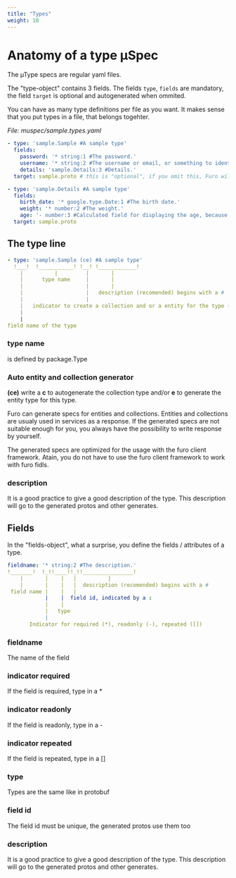```yaml
---
title: "Types"
weight: 10
---
```


# Anatomy of a type µSpec
The µType specs are regular yaml files.

The "type-object" contains 3 fields. The fields `type`, `fields` are mandatory, the field `target` is optional and autogenerated when ommited.

You can have as many type definitions per file as you want. It makes sense that you put types in a file, that belongs togehter. 



*File: muspec/sample.types.yaml*
```yaml
- type: 'sample.Sample #A sample type'
  fields:
    password: '* string:1 #The password.'
    username: '* string:2 #The username or email, or something to identify.'
    details: 'sample.Details:3 #Details.'
  target: sample.proto # this is "optional", if you omit this, Furo will use the package name (auth)

- type: 'sample.Details #A sample type'
  fields:
    birth_date: '* google.type.Date:1 #The birth date.'
    weight: '* number:2 #The weight.'    
    age: '- number:3 #Calculated field for displaying the age, because the calculations are very hard.'
  target: sample.proto 

```

## The type line

```yaml
- type: 'sample.Sample (ce) #A sample type'
  !___!  !___________! !__! !____________!
    |          |         |       |
    |      type name     |       |
    |                    |       |
    |                    |   description (recomended) begins with a #
    |                    |
    |   indicator to create a collection and or a entity for the type (optional)
    | 
    | 
field name of the type


```
### type name
is defined by package.Type

### Auto entity and collection generator
**(ce)** write a **c** to autogenerate the collection type and/or **e** to generate the entity type for this type.

Furo can generate specs for entities and collections. Entities and collections are usualy used in services as a response.
If the generated specs are not suitable enough for you, you always have the possibility to write response by yourself.

The generated specs are optimized for the usage with the furo client framework. Atain, you do not have to use the furo
client framework to work with furo fidls.

### description
It is a good practice to give a good description of the type. This description will go to the generated protos and other generates.

## Fields

In the "fields-object", what a surprise, you define the fields / attributes of a type.

```yaml
fieldname: '* string:2 #The description.'
!_______!  !_!!____!!_!!________________!
    |       |    |   |          |  
    |       |    |   |  description (recomended) begins with a #
 field name |    |   |   
            |    |  field id, indicated by a :   
            |    |  
            |   type  
            |     
       Indicator for required (*), readonly (-), repeated ([])

```

### fieldname
The name of the field

### indicator required
If the field is required, type in a *

### indicator readonly
If the field is readonly, type in a -

### indicator repeated
If the field is repeated, type in a []

### type
Types are the same like in protobuf

### field id
The field id must be unique, the generated protos use them too

### description
It is a good practice to give a good description of the type. This description will go to the generated protos and other generates.


